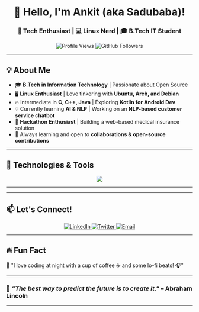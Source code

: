<!-- Header Section -->
<h1 align="center">👋 Hello, I'm Ankit (aka Sadubaba)!</h1>
<h3 align="center">🚀 Tech Enthusiast | 💻 Linux Nerd | 🎓 B.Tech IT Student</h3>

<p align="center">
  <img src="https://komarev.com/ghpvc/?username=Sadubaba&label=Profile%20Views&color=blue&style=flat" alt="Profile Views" />
  <img src="https://img.shields.io/github/followers/Sadubaba?label=Followers&style=social" alt="GitHub Followers" />
</p>

---

## **💡 About Me**
- 🎓 **B.Tech in Information Technology** | Passionate about Open Source
- 🖥️ **Linux Enthusiast** | Love tinkering with **Ubuntu, Arch, and Debian**
- 🔥 Intermediate in **C, C++, Java** | Exploring **Kotlin for Android Dev**
- 💡 Currently learning **AI & NLP** | Working on an **NLP-based customer service chatbot**
- 🚀 **Hackathon Enthusiast** | Building a web-based medical insurance solution
- 🌱 Always learning and open to **collaborations & open-source contributions**

---

## **🔧 Technologies & Tools**
<p align="center">
  <img src="https://skillicons.dev/icons?i=linux,bash,python,cpp,java,kotlin,sqlite,mysql,git,github,vscode,html,css,javascript" />
</p>

---

---

## **📫 Let's Connect!**
<p align="center">
  <a href="https://www.linkedin.com/in/ankit-talukder-631a62220/" target="_blank">
    <img src="https://img.shields.io/badge/LinkedIn-blue?style=for-the-badge&logo=linkedin" alt="LinkedIn" />
  </a>
  <a href="https://x.com/AnkitTalukder" target="_blank">
    <img src="https://img.shields.io/badge/Twitter-blue?style=for-the-badge&logo=twitter" alt="Twitter" />
  </a>
  <a href="mailto:your.email@example.com">
    <img src="https://img.shields.io/badge/Email-red?style=for-the-badge&logo=gmail" alt="Email" />
  </a>
</p>

---

## **🔥 Fun Fact**
🚀 "I love coding at night with a cup of coffee ☕ and some lo-fi beats! 🎧"

---

### 🎯 _"The best way to predict the future is to create it."_ – Abraham Lincoln

---
